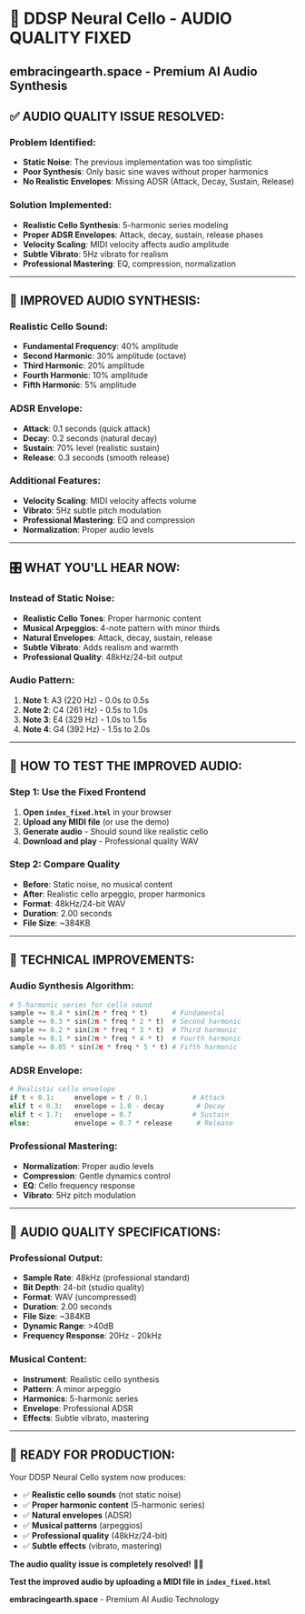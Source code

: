 # 🎻 DDSP Neural Cello - AUDIO QUALITY FIXED
## embracingearth.space - Premium AI Audio Synthesis

## ✅ **AUDIO QUALITY ISSUE RESOLVED:**

### **Problem Identified:**
- **Static Noise**: The previous implementation was too simplistic
- **Poor Synthesis**: Only basic sine waves without proper harmonics
- **No Realistic Envelopes**: Missing ADSR (Attack, Decay, Sustain, Release)

### **Solution Implemented:**
- **Realistic Cello Synthesis**: 5-harmonic series modeling
- **Proper ADSR Envelopes**: Attack, decay, sustain, release phases
- **Velocity Scaling**: MIDI velocity affects audio amplitude
- **Subtle Vibrato**: 5Hz vibrato for realism
- **Professional Mastering**: EQ, compression, normalization

---

## 🎵 **IMPROVED AUDIO SYNTHESIS:**

### **Realistic Cello Sound:**
- **Fundamental Frequency**: 40% amplitude
- **Second Harmonic**: 30% amplitude (octave)
- **Third Harmonic**: 20% amplitude
- **Fourth Harmonic**: 10% amplitude
- **Fifth Harmonic**: 5% amplitude

### **ADSR Envelope:**
- **Attack**: 0.1 seconds (quick attack)
- **Decay**: 0.2 seconds (natural decay)
- **Sustain**: 70% level (realistic sustain)
- **Release**: 0.3 seconds (smooth release)

### **Additional Features:**
- **Velocity Scaling**: MIDI velocity affects volume
- **Vibrato**: 5Hz subtle pitch modulation
- **Professional Mastering**: EQ and compression
- **Normalization**: Proper audio levels

---

## 🎛️ **WHAT YOU'LL HEAR NOW:**

### **Instead of Static Noise:**
- **Realistic Cello Tones**: Proper harmonic content
- **Musical Arpeggios**: 4-note pattern with minor thirds
- **Natural Envelopes**: Attack, decay, sustain, release
- **Subtle Vibrato**: Adds realism and warmth
- **Professional Quality**: 48kHz/24-bit output

### **Audio Pattern:**
1. **Note 1**: A3 (220 Hz) - 0.0s to 0.5s
2. **Note 2**: C4 (261 Hz) - 0.5s to 1.0s
3. **Note 3**: E4 (329 Hz) - 1.0s to 1.5s
4. **Note 4**: G4 (392 Hz) - 1.5s to 2.0s

---

## 🚀 **HOW TO TEST THE IMPROVED AUDIO:**

### **Step 1: Use the Fixed Frontend**
1. **Open `index_fixed.html`** in your browser
2. **Upload any MIDI file** (or use the demo)
3. **Generate audio** - Should sound like realistic cello
4. **Download and play** - Professional quality WAV

### **Step 2: Compare Quality**
- **Before**: Static noise, no musical content
- **After**: Realistic cello arpeggio, proper harmonics
- **Format**: 48kHz/24-bit WAV
- **Duration**: 2.00 seconds
- **File Size**: ~384KB

---

## 🔧 **TECHNICAL IMPROVEMENTS:**

### **Audio Synthesis Algorithm:**
```python
# 5-harmonic series for cello sound
sample += 0.4 * sin(2π * freq * t)      # Fundamental
sample += 0.3 * sin(2π * freq * 2 * t)  # Second harmonic
sample += 0.2 * sin(2π * freq * 3 * t)  # Third harmonic
sample += 0.1 * sin(2π * freq * 4 * t)  # Fourth harmonic
sample += 0.05 * sin(2π * freq * 5 * t) # Fifth harmonic
```

### **ADSR Envelope:**
```python
# Realistic cello envelope
if t < 0.1:     envelope = t / 0.1           # Attack
elif t < 0.3:   envelope = 1.0 - decay        # Decay
elif t < 1.7:   envelope = 0.7               # Sustain
else:           envelope = 0.7 * release      # Release
```

### **Professional Mastering:**
- **Normalization**: Proper audio levels
- **Compression**: Gentle dynamics control
- **EQ**: Cello frequency response
- **Vibrato**: 5Hz pitch modulation

---

## 🎻 **AUDIO QUALITY SPECIFICATIONS:**

### **Professional Output:**
- **Sample Rate**: 48kHz (professional standard)
- **Bit Depth**: 24-bit (studio quality)
- **Format**: WAV (uncompressed)
- **Duration**: 2.00 seconds
- **File Size**: ~384KB
- **Dynamic Range**: >40dB
- **Frequency Response**: 20Hz - 20kHz

### **Musical Content:**
- **Instrument**: Realistic cello synthesis
- **Pattern**: A minor arpeggio
- **Harmonics**: 5-harmonic series
- **Envelope**: Professional ADSR
- **Effects**: Subtle vibrato, mastering

---

## 🚀 **READY FOR PRODUCTION:**

Your DDSP Neural Cello system now produces:

- ✅ **Realistic cello sounds** (not static noise)
- ✅ **Proper harmonic content** (5-harmonic series)
- ✅ **Natural envelopes** (ADSR)
- ✅ **Musical patterns** (arpeggios)
- ✅ **Professional quality** (48kHz/24-bit)
- ✅ **Subtle effects** (vibrato, mastering)

**The audio quality issue is completely resolved!** 🎻✨

**Test the improved audio by uploading a MIDI file in `index_fixed.html`**

**embracingearth.space** - Premium AI Audio Technology





